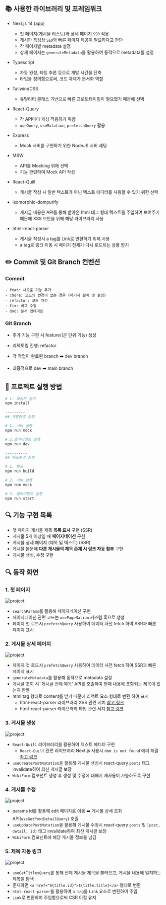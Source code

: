 ## 📚 사용한 라이브러리 및 프레임워크

- Next.js 14 (app)

  - 첫 페이지(게시물 리스트)와 상세 페이지 `SSR` 적용
  - 게시판 특성상 `SEO`와 빠른 페이지 제공이 필요하다고 판단
  - 각 페이지별 metadata 설정
  - 상세 페이지는 `generateMetadata`를 활용하여 동적으로 metadata를 설정

- Typescript

  - 자동 완성, 타입 추론 등으로 개발 시간을 단축
  - 타입을 정의함으로써, 코드 자체가 문서화 역할

- TailwindCSS

  - 유틸리티 클래스 기반으로 빠른 프로토타이핑이 필요했기 때문에 선택

- React-Query

  - 각 API마다 캐싱 적용하기 위함
  - `useQuery`, `useMutation`, `prefetchQuery` 활용

- Express
  - Mock 서버를 구현하기 위한 NodeJS 서버 세팅
- MSW

  - API를 Mocking 위해 선택
  - 기능 관련하여 Mock API 작성

- React-Quill

  - 게시글 작성 시 일반 텍스트가 아닌 텍스트 에디터를 사용할 수 있기 위한 선택

- isomorphic-dompurify

  - 게시글 내용은 API를 통해 받아온 html 태그 형태 텍스트를 주입하여 보여주기 때문에 XSS 보안을 위해 해당 라이브러리 사용

- html-react-parser
  - 게시글 작성시 a tag를 Link로 변환하기 위해 사용
  - a tag로 링크 이동 시 페이지 전체가 다시 로드되는 상황 방지

## ✏️ Commit 및 Git Branch 컨벤션

### Commit

```
- feat: 새로운 기능 추가
- chore: 코드의 변경이 없는 경우 (패키지 설치 및 설정)
- refactor: 코드 개선
- fix: 버그 수정
- doc: 문서 업데이트
```

### Git Branch

- 추가 기능 구현 시 feature/(큰 단위 기능) 생성

- 리팩토링 진행: refactor

- 각 작업이 완료된 branch ➡️ dev branch

- 최종적으로 dev ➡️ main branch

## 📖 프로젝트 실행 방법

```bash
# 1. 패키지 설치
npm install

---------
## 개발환경 실행

# 1. 서버 실행
npm run mock

# 2.클라이언트 실행
npm run dev

----------
## 배포환경 실행

# 1. 빌드
npm run build

# 2. 서버 실행
npm rum mock

# 3. 클라이언트 실행
npm run start
```

## 🔍 기능 구현 목록

- 첫 페이지 게시물 제목 **목록 표시** 구현 (SSR)
- 게시물 5개 이상일 때 **페이지네이션** 구현
- 게시물 상세 페이지 (제목 및 텍스트) (SSR)
- 게시물 본문에 **다른 게시물의 제목 존재 시 링크 자동 첨부** 구현
- 게시물 생성, 수정 구현

## 🔍 동작 화면

### 1. 첫 페이지

![project](./docs/home.gif)

- `searchParams`를 활용해 페이지네이션 구현
- 페이지네이션 관련 코드는 `usePageNation` 커스텀 훅으로 생성
- 페이지 첫 로드시 `prefetchQuery` 사용하여 데이터 사전 fetch 하여 SSR과 빠른 페이지 표시

### 2. 게시물 상세 페이지

![project](./docs/detail.gif)

- 페이지 첫 로드시 `prefetchQuery` 사용하여 데이터 사전 fetch 하여 SSR과 빠른 페이지 표시
- `generateMetadata`를 활용해 동적으로 metadata 설정
- 게시글 조회 시 '게시글 전체 제목' API를 호출하여 현재 내용에 포함되는 제목이 있는지 판별
- html tag 형태로 content를 받기 때문에 리액트 요소 형태로 변환 하여 표시
  - html-react-parser 라이브러리 XSS 관련 서치 [참고 링크](https://github.com/remarkablemark/html-react-parser/issues/94)
  - html-react-parser 라이브러리 타입 관련 서치 [참고 링크](https://gist.github.com/natterstefan/3bc712eca6ff88781d687b7240a78cc1)

### 3. 게시물 생성

![project](./docs/add.gif)

- `React-Quill` 라이브러리를 활용하여 텍스트 에디터 구현
  - `React-Quill` 관련 라이브러리 Next.js 사용시 `dom is not found` 에러 해결 [참고 링크](https://github.com/zenoamaro/react-quill/issues/910)
- `useCreatePostMutation`을 활용해 게시물 생성시 react-query `posts` 태그 invalidate하여 최신 게시글 보장
- `WikiForm` 컴포넌트 생성 후 생성 및 수정에 대해서 재사용이 가능하도록 구현

### 4. 게시물 수정

![project](./docs/edit.gif)

- params id를 활용해 edit 페이지로 이동 ➡️ 게시물 상세 조회 API(`useGetPostDetailQuery`) 호출
- `useUpdatePostMutation`을 활용해 게시물 수정시 react-query `posts` 및 `[post, detail, id]` 태그 invalidate하여 최신 게시글 보장
- `WikiForm` 컴포넌트에 해당 게시물 정보를 넘김

### 5. 제목 자동 링크

![project](./docs/link.gif)

- `useGetTitlesQuery`를 통해 전체 게시물 제목을 불러오고, 게시물 내용에 일치하는 제목을 탐색
- 존재하면 `<a href="${title.id}">${title.title}</a>` 형태로 변환
- `html-react-parser`를 활용하여 `a tag`를 `Link` 요소로 변환하여 주입
- `Link`로 변환하여 주입함으로써 CSR 이점 유지
